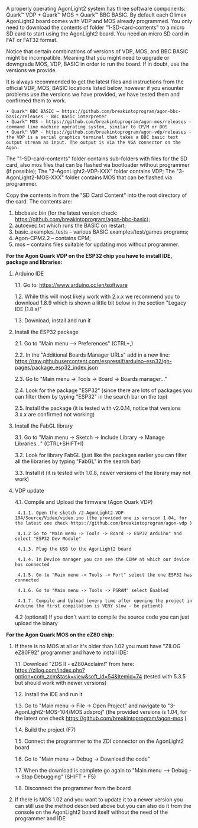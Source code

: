 A properly operating AgonLight2 system has three software components: Quark™ VDP + Quark™ MOS + Quark™ BBC BASIC. By default each Olimex AgonLight2 board comes with VDP and MOS already programmed. You only need to download the contents of folder "1-SD-card-contents" to a micro SD card to start using the AgonLight2 board. You need an micro SD card in FAT or FAT32 format.

Notice that certain combinations of versions of VDP, MOS, and BBC BASIC might be incompatible. Meaning that you might need to upgrade or downgrade MOS, VDP, BASIC in order to run the board. If in doubt, use the versions we provide.

It is always recommended to get the latest files and instructions from the official VDP, MOS, BASIC locations listed below, however if you enounter problems use the versions we have provided, we have tested them and confirmed them to work.

    • Quark™ BBC BASIC – https://github.com/breakintoprogram/agon-bbc-basic/releases - BBC Basic interpreter
    • Quark™ MOS - https://github.com/breakintoprogram/agon-mos/releases - command line machine operating system, similar to CP/M or DOS
    • Quark™ VDP - https://github.com/breakintoprogram/agon-vdp/releases - the VDP is a serial graphics terminal that takes a BBC basic text output stream as input. The output is via the VGA connector on the Agon.

The "1-SD-card-contents" folder contains sub-folders with files for the SD card, also mos files that can be flashed via bootloader without programmer (if possible);
The "2-AgonLight2-VDP-XXX" folder contains VDP;
The "3-AgonLight2-MOS-XXX" folder contains MOS that can be flashed via programmer.

Copy the contents in from the "SD Card Content" into the root directory of the card. The contents are:

1) bbcbasic.bin (for the latest version check: https://github.com/breakintoprogram/agon-bbc-basic);
2) autoexec.txt which runs the BASIC on restart;
3) basic_examples_tests – various BASIC examples/test/games programs;
4) Agon-CPM2.2 – contains CPM;
5) mos – contains files suitable for updating mos without programmer.

**For the Agon Quark VDP on the ESP32 chip you have to install IDE, package and libraries:**

1. Arduino IDE

    1.1. Go to: https://www.arduino.cc/en/software

    1.2. While this will most likely work with 2.x.x we recommend you to download 1.8.9 which is shown a little bit below in the section "Legacy IDE (1.8.x)"

    1.3. Download, install and run it

2. Install the ESP32 package

    2.1. Go to "Main menu --> Preferences" (CTRL+,)

    2.2. In the "Additional Boards Manager URLs" add in a new line: https://raw.githubusercontent.com/espressif/arduino-esp32/gh-pages/package_esp32_index.json

    2.3. Go to "Main menu -> Tools -> Board -> Boards manager..."

    2.4. Look for the package "ESP32" (since there are lots of packages you can filter them by typing "ESP32" in the search bar on the top)

    2.5. Install the package (it is tested with v2.0.14, notice that versions 3.x.x are confirmed not working)

3. Install the FabGL library

    3.1. Go to "Main menu -> Sketch -> Include Library -> Manage Libraries..." (CTRL+SHIFT+I)

    3.2. Look for library FabGL (just like the packages earlier you can filter all the libraries by typing "FabGL" in the search bar)

    3.3. Install it (it is tested with 1.0.8, newer versions of the library may not work)

4. VDP update

   4.1. Compile and Upload the firmware (Agon Quark VDP)
   
        4.1.1. Open the sketch /2-AgonLight2-VDP-104/Source/Video/video.ino (the provided one is version 1.04, for the latest one check https://github.com/breakintoprogram/agon-vdp )

        4.1.2 Go to "Main menu -> Tools -> Board -> ESP32 Arduino" and select "ESP32 Dev Module"

        4.1.3. Plug the USB to the AgonLight2 board

        4.1.4. In Device manager you can see the COM# at which our device has connected

        4.1.5. Go to "Main menu -> Tools -> Port" select the one ESP32 has connected

        4.1.6. Go to "Main menu -> Tools -> PSRAM" select Enabled

        4.1.7. Compile and Upload (every time after opening the project in Arduino the first compilation is VERY slow - be patient)
   
    4.2 (optional) If you don't want to compile the source code you can just upload the binary

**For the Agon Quark MOS on the eZ80 chip:**

1. If there is no MOS at all or it's older than 1.02 you must have "ZILOG eZ80F92" programmer and have to install IDE:

    1.1. Download "ZDS II - eZ80Acclaim!" from here: https://zilog.com/index.php?option=com_zcm&task=view&soft_id=54&Itemid=74 (tested with 5.3.5 but should work with newer versions)

    1.2. Install the IDE and run it

    1.3. Go to "Main menu -> File -> Open Project" and navigate to  "3-AgonLight2-MOS-104/MOS.zdsproj" (the provided versions is 1.04, for the latest one check https://github.com/breakintoprogram/agon-mos )

    1.4. Build the project (F7)

    1.5. Connect the programmer to the ZDI connector on the AgonLight2 board

    1.6. Go to "Main menu -> Debug -> Download the code"

    1.7. When the download is complete go again to "Main menu --> Debug --> Stop Debugging" (SHIFT + F5)

    1.8. Disconnect the programmer from the board

2. If there is MOS 1.02 and you want to update it to a newer version you can still use the method described above but you can also do it from the console on the AgonLight2 board itself without the need of the programmer and IDE
